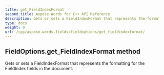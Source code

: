 ```yaml
---
title: get_FieldIndexFormat
second_title: Aspose.Words for C++ API Reference
description: Gets or sets a FieldIndexFormat that represents the formatting for the FieldIndex fields in the document. 
type: docs
weight: 0
url: /cpp/aspose.words.fields/fieldoptions/get_fieldindexformat/
---
```

## FieldOptions.get_FieldIndexFormat method


Gets or sets a FieldIndexFormat that represents the formatting for the FieldIndex fields in the document. 

